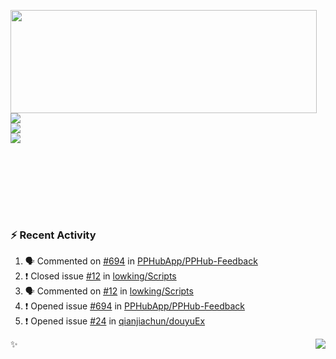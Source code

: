 <p>
  <img align="left" width="490" height="165" src="https://github-readme-stats.vercel.app/api?username=lowking&show_icons=true&hide_border=true&line_height=20&title_color=000000&icon_color=555&show_owner=true&text_color=777"/>
  <p>
    <a href="https://t.me/Violettoy_bot"><img src="https://img.shields.io/badge/Telegram-%2352A4DB.svg?&style=social&logo=telegram&logoColor=white" /></a>
    </br>
    <img src="https://github.com/lowking/lowking/workflows/Waka%20Readme/badge.svg" />
    </br>
    <img src="https://github.com/lowking/lowking/workflows/Activity%20Readme/badge.svg" />
  </p>
  </br>
  </br>
  </br>
  </br>
</p>
</br>

### :zap: Recent Activity

<!--START_SECTION:activity-->
1. 🗣 Commented on [#694](https://github.com/PPHubApp/PPHub-Feedback/issues/694) in [PPHubApp/PPHub-Feedback](https://github.com/PPHubApp/PPHub-Feedback)
2. ❗️ Closed issue [#12](https://github.com/lowking/Scripts/issues/12) in [lowking/Scripts](https://github.com/lowking/Scripts)
3. 🗣 Commented on [#12](https://github.com/lowking/Scripts/issues/12) in [lowking/Scripts](https://github.com/lowking/Scripts)
4. ❗️ Opened issue [#694](https://github.com/PPHubApp/PPHub-Feedback/issues/694) in [PPHubApp/PPHub-Feedback](https://github.com/PPHubApp/PPHub-Feedback)
5. ❗️ Opened issue [#24](https://github.com/qianjiachun/douyuEx/issues/24) in [qianjiachun/douyuEx](https://github.com/qianjiachun/douyuEx)
<!--END_SECTION:activity-->

✨<img align="right" src="http://profile-counter.glitch.me/lowking/count.svg"/>
